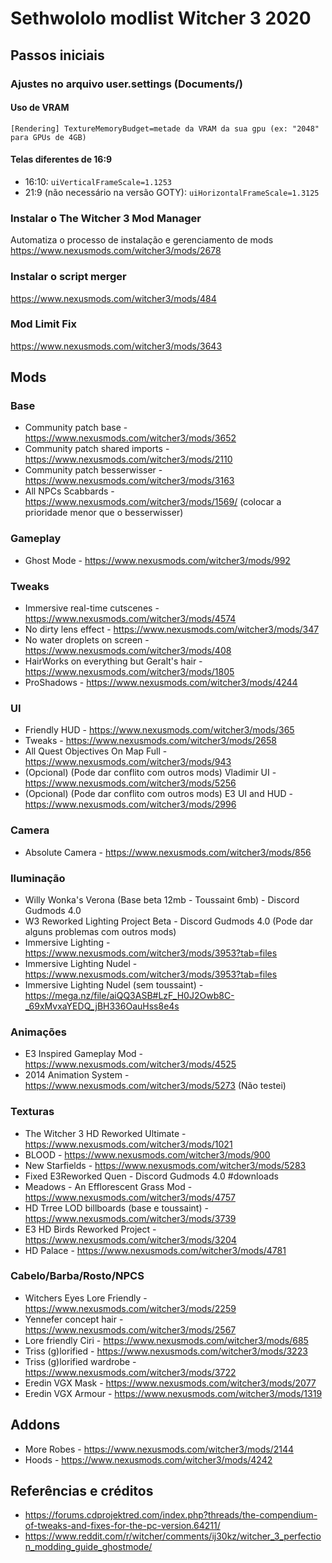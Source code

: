 # Sethwololo modlist Witcher 3 2020

## Passos iniciais

### Ajustes no arquivo user.settings (Documents/)

#### Uso de VRAM
  `
  [Rendering]
  TextureMemoryBudget=metade da VRAM da sua gpu (ex: "2048" para GPUs de 4GB)
  `

#### Telas diferentes de 16:9
  + 16:10: `uiVerticalFrameScale=1.1253`
  + 21:9 (não necessário na versão GOTY): `uiHorizontalFrameScale=1.3125`

### Instalar o The Witcher 3 Mod Manager
  Automatiza o processo de instalação e gerenciamento de mods
  https://www.nexusmods.com/witcher3/mods/2678

### Instalar o script merger
  https://www.nexusmods.com/witcher3/mods/484
  
### Mod Limit Fix 
  https://www.nexusmods.com/witcher3/mods/3643

## Mods

### Base
  - Community patch base - https://www.nexusmods.com/witcher3/mods/3652
  - Community patch shared imports - https://www.nexusmods.com/witcher3/mods/2110
  - Community patch besserwisser - https://www.nexusmods.com/witcher3/mods/3163
  - All NPCs Scabbards - https://www.nexusmods.com/witcher3/mods/1569/ (colocar a prioridade menor que o besserwisser)

### Gameplay
  - Ghost Mode - https://www.nexusmods.com/witcher3/mods/992

### Tweaks
  - Immersive real-time cutscenes - https://www.nexusmods.com/witcher3/mods/4574
  - No dirty lens effect - https://www.nexusmods.com/witcher3/mods/347
  - No water droplets on screen - https://www.nexusmods.com/witcher3/mods/408
  - HairWorks on everything but Geralt's hair - https://www.nexusmods.com/witcher3/mods/1805
  - ProShadows - https://www.nexusmods.com/witcher3/mods/4244

### UI
  - Friendly HUD - https://www.nexusmods.com/witcher3/mods/365
  - Tweaks - https://www.nexusmods.com/witcher3/mods/2658
  - All Quest Objectives On Map Full - https://www.nexusmods.com/witcher3/mods/943
  - (Opcional) (Pode dar conflito com outros mods) Vladimir UI - https://www.nexusmods.com/witcher3/mods/5256
  - (Opcional) (Pode dar conflito com outros mods) E3 UI and HUD - https://www.nexusmods.com/witcher3/mods/2996

### Camera
  - Absolute Camera - https://www.nexusmods.com/witcher3/mods/856

### Iluminação
  - Willy Wonka's Verona (Base beta 12mb - Toussaint 6mb) - Discord Gudmods 4.0
  - W3 Reworked Lighting Project Beta - Discord Gudmods 4.0 (Pode dar alguns problemas com outros mods)
  - Immersive Lighting - https://www.nexusmods.com/witcher3/mods/3953?tab=files
  - Immersive Lighting Nudel - https://www.nexusmods.com/witcher3/mods/3953?tab=files
  - Immersive Lighting Nudel (sem toussaint) - https://mega.nz/file/aiQQ3ASB#LzF_H0J2Owb8C-_69xMvxaYEDQ_jBH336OauHss8e4s

### Animações
  - E3 Inspired Gameplay Mod - https://www.nexusmods.com/witcher3/mods/4525
  - 2014 Animation System - https://www.nexusmods.com/witcher3/mods/5273 (Não testei)

### Texturas
  - The Witcher 3 HD Reworked Ultimate - https://www.nexusmods.com/witcher3/mods/1021
  - BLOOD - https://www.nexusmods.com/witcher3/mods/900
  - New Starfields - https://www.nexusmods.com/witcher3/mods/5283
  - Fixed E3Reworked Quen - Discord Gudmods 4.0 #downloads
  - Meadows - An Efflorescent Grass Mod - https://www.nexusmods.com/witcher3/mods/4757
  - HD Trree LOD billboards (base e toussaint) - https://www.nexusmods.com/witcher3/mods/3739
  - E3 HD Birds Reworked Project - https://www.nexusmods.com/witcher3/mods/3204
  - HD Palace - https://www.nexusmods.com/witcher3/mods/4781

### Cabelo/Barba/Rosto/NPCS
  - Witchers Eyes Lore Friendly - https://www.nexusmods.com/witcher3/mods/2259
  - Yennefer concept hair - https://www.nexusmods.com/witcher3/mods/2567
  - Lore friendly Ciri - https://www.nexusmods.com/witcher3/mods/685
  - Triss (g)lorified - https://www.nexusmods.com/witcher3/mods/3223
  - Triss (g)lorified wardrobe - https://www.nexusmods.com/witcher3/mods/3722
  - Eredin VGX Mask - https://www.nexusmods.com/witcher3/mods/2077
  - Eredin VGX Armour - https://www.nexusmods.com/witcher3/mods/1319

## Addons
  - More Robes - https://www.nexusmods.com/witcher3/mods/2144
  - Hoods - https://www.nexusmods.com/witcher3/mods/4242


## Referências e créditos
  - https://forums.cdprojektred.com/index.php?threads/the-compendium-of-tweaks-and-fixes-for-the-pc-version.64211/
  - https://www.reddit.com/r/witcher/comments/ij30kz/witcher_3_perfection_modding_guide_ghostmode/
